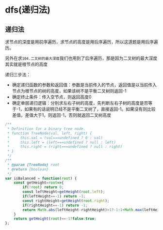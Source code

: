 # dfs(递归法)

## 递归法

求节点的深度是用前序遍历，求节点的高度是用后序遍历，所以这道题是用后序遍历。

另外在求`104.二叉树的最大深度`我们也用到了后序遍历，那是因为二叉树的最大深度其实就是根节点的高度

递归三步法：

- 确定递归函数的参数和返回值：参数是当前传入的节点，返回值是以当前传入节点为根节点的树的高度，如果该树不是平衡二叉树则返回-1
- 确定终止条件：传入空节点，则返回高度0
- 确定单层递归逻辑：分别求左右子树的高度，先判断左右子树的高度是否等于-1，如果有的话说明已经不是平衡二叉树了，直接返回-1。如果没有则比较差值，差值大于1，则返回-1，否则就返回二叉树高度

```javascript
/**
 * Definition for a binary tree node.
 * function TreeNode(val, left, right) {
 *     this.val = (val===undefined ? 0 : val)
 *     this.left = (left===undefined ? null : left)
 *     this.right = (right===undefined ? null : right)
 * }
 */
/**
 * @param {TreeNode} root
 * @return {boolean}
 */
var isBalanced = function(root) {
    const getHeight=root=>{
        if(!root) return 0;
        const leftHeight=getHeight(root.left);
        if(leftHeight==-1) return -1;
        const rightHeight=getHeight(root.right);
        if(rightHeight==-1) return -1;
        return Math.abs(leftHeight-rightHeight)>1?-1:1+Math.max(leftHeight,rightHeight);
    }
    return getHeight(root)==-1?false:true;
};
```